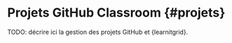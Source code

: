 # Projets GitHub Classroom {#projets}



TODO: décrire ici la gestion des projets GitHub et {learnitgrid}.
